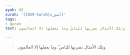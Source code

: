 ```yaml
---
ayah: 43
surah: '[[029-Surah|سورة]]'
tags:
- quran
text: وتلك الأمثال نضربها للناس ۖ وما يعقلها إلا العالمون

---
```

> وتلك الأمثال نضربها للناس ۖ وما يعقلها إلا العالمون
